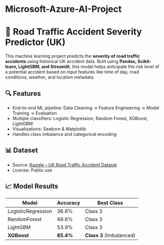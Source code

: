 # Microsoft-Azure-AI-Project

# 🚦 Road Traffic Accident Severity Predictor (UK)

This machine learning project predicts the **severity of road traffic accidents** using historical UK accident data. Built using **Pandas, Scikit-learn, LightGBM, and Streamlit**, this model helps anticipate the risk level of a potential accident based on input features like time of day, road conditions, weather, and location metadata.

## 🔍 Features

- End-to-end ML pipeline: Data Cleaning → Feature Engineering → Model Training → Evaluation
- Multiple classifiers: Logistic Regression, Random Forest, XGBoost, LightGBM
- Visualizations: Seaborn & Matplotlib
- Handles class imbalance and categorical encoding

## 📊 Dataset

- Source: [Kaggle – UK Road Traffic Accident Dataset](https://www.kaggle.com/datasets/salmaneunus/road-traffic-accident-dataset)
- License: Public use

## 📈 Model Results

| Model             | Accuracy | Best Class |
|------------------|----------|------------|
| LogisticRegression | 36.8%   | Class 3    |
| RandomForest       | 49.6%   | Class 3    |
| LightGBM           | 53.9%   | Class 3    |
| **XGBoost**        | **85.4%** | **Class 3** (Imbalanced) |

